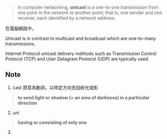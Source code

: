 > In computer networking, **unicast** is a one-to-one transmission from one point in the network to another point; that is, one sender and one receiver, each identified by a network address.

在電腦網路中，


Unicast is in contrast to multicast and broadcast which are one-to-many transmissions.

Internet Protocol unicast delivery methods such as Transmission Control Protocol (TCP) and User Datagram Protocol (UDP) are typically used.




## Note 

1. cast 原意為動詞，以特定方向去投射光或影
> **to send light or shadow (= an area of darkness) in a particular direction**


2. uni
> **having or consisting of only one**


3. 
